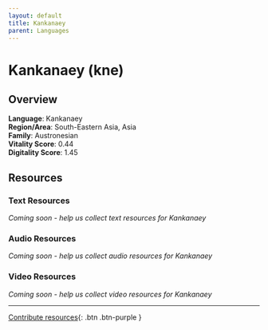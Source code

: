 ```yaml
---
layout: default
title: Kankanaey
parent: Languages
---
```


# Kankanaey (kne)

## Overview

**Language**: Kankanaey  
**Region/Area**: South-Eastern Asia, Asia  
**Family**: Austronesian  
**Vitality Score**: 0.44  
**Digitality Score**: 1.45  

## Resources

### Text Resources
*Coming soon - help us collect text resources for Kankanaey*

### Audio Resources
*Coming soon - help us collect audio resources for Kankanaey*

### Video Resources
*Coming soon - help us collect video resources for Kankanaey*

---

[Contribute resources](https://fairtrain.github.io/){: .btn .btn-purple }
